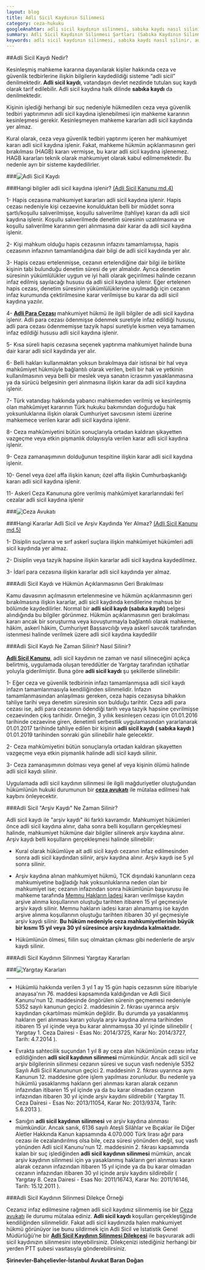 ```yaml
---
layout: blog
title: Adli Sicil Kaydının Silinmesi
category: ceza-hukuku
googleAnahtar: adli sicil kaydının silinmesi, sabıka kaydı nasıl silinir, adli sicil kaydı silme dilekçesi, İstanbul ceza avukatı, bahçelievler avukat, ağır ceza avukatı
summary: Adli Sicil Kaydının Silinmesi Şartları (Sabıka Kaydının Silinmesi Şartları), Adli Sicil Kaydı Nasıl Silinir, Yetkili Mahkeme Hangisidir, Arşiv Kaydının Silinmesi Koşulları, Adli Sicil Kaydının Silinmesi Dilekçe Örneği
keywords: adli sicil kaydının silinmesi, sabıka kaydı nasıl silinir, adli sicil kaydı silme dilekçe örneği, Ceza avukatı, bakırköy avukat, ataköy avukat, ağır ceza avukatı, istanbul avukat, bahçelievler avukat
---
```



##Adli Sicil Kaydı Nedir?


Kesinleşmiş mahkeme kararına dayanılarak kişiler hakkında ceza ve güvenlik tedbirlerine ilişkin bilgilerin kaydedildiği sisteme “adli sicil” denilmektedir. **Adli sicil kaydı**, vatandaşın devlet nezdinde tutulan suç kaydı olarak tarif edilebilir. Adli sicil kaydına halk dilinde **sabıka kaydı** da denilmektedir.

Kişinin işlediği herhangi bir suç nedeniyle hükmedilen ceza veya güvenlik tedbiri yaptırımının adli sicil kaydına işlenebilmesi için mahkeme kararının kesinleşmesi gerekir. Kesinleşmeyen mahkeme kararları adli sicil kaydında yer almaz. 

Kural olarak, ceza veya güvenlik tedbiri yaptırımı içeren her mahkumiyet kararı adli sicil kaydına işlenir. Fakat, mahkeme hükmün açıklanmasının geri bırakılması (HAGB) kararı vermişse, bu karar adli sicil kaydına işlenemez. HAGB kararları teknik olarak mahkumiyet olarak kabul edilmemektedir. Bu nedenle ayrı bir sisteme kaydedilirler.

###![Adli Sicil Kaydı](https://camo.githubusercontent.com/b98741a6baafa2e204f110778f86332a1e68e101/687474703a2f2f692e68697a6c69726573696d2e636f6d2f6e677a5a7a522e6a7067 "Adli Sicil Kaydının Silinmesi")

###Hangi bilgiler adli sicil kaydına işlenir? [(Adli Sicil Kanunu md.4)](http://www.turkhukuksitesi.com/mevzuat.php?mid=9636)


1- Hapis cezasına mahkumiyet kararları adli sicil kaydına işlenir. Hapis cezası nedeniyle kişi cezaevine konulduktan belli bir müddet sonra şartlı/koşullu salıverilmişse, koşullu salıverilme (tahliye) kararı da adli sicil kaydına işlenir. Koşullu salıverilmede denetim süresinin uzatılmasına ve koşullu salıverilme kararının geri alınmasına dair karar da adli sicil kaydına işlenir.

2- Kişi mahkum olduğu hapis cezasının infazını tamamlamışsa, hapis cezasının infazının tamamlandığına dair bilgi de adli sicil kaydında yer alır.

3- Hapis cezası ertelenmişse, cezanın ertelendiğine dair bilgi ile birlikte kişinin tabi bulunduğu denetim süresi de yer almalıdır.  Ayrıca denetim süresinin yükümlülükler uygun ve iyi halli olarak geçirilmesi halinde cezanın infaz edilmiş sayılacağı hususu da adli sicil kaydına işlenir. Eğer ertelenen hapis cezası, denetim süresinin yükümlülüklerine uyulmadığı için cezanın infaz kurumunda çektirilmesine karar verilmişse bu karar da adli sicil kaydına yazılır.

4- [**Adli Para Cezası**](https://barandogan.av.tr/blog/ceza-hukuku/adli-para-cezasi.html) mahkumiyet hükmü ile ilgili bilgiler de adli sicil kaydına işlenir. Adli para cezası ödenmişse ödenmek suretiyle infaz edildiği hususu, adli para cezası ödenmemişse tazyik hapsi suretiyle kısmen veya tamamen infaz edildiği hususu adli sicil kaydına işlenir. 

5- Kısa süreli hapis cezasına seçenek yaptırıma mahkumiyet halinde buna dair karar adli sicil kaydında yer alır.

6- Belli hakları kullanmaktan yoksun bırakılmaya dair istisnai bir hal veya mahkûmiyet hükmüyle bağlantılı olarak verilen, belli bir hak ve yetkinin kullanılmasının veya belli bir meslek veya sanatın icrasının yasaklanmasına ya da sürücü belgesinin geri alınmasına ilişkin karar da adli sicil kaydına işlenir.

7- Türk vatandaşı hakkında yabancı mahkemeden verilmiş ve kesinleşmiş olan mahkûmiyet kararının Türk hukuku bakımından doğurduğu hak yoksunluklarına ilişkin olarak Cumhuriyet savcısının istemi üzerine mahkemece verilen karar adli sicil kaydına işlenir.
 
8- Ceza mahkûmiyetini bütün sonuçlarıyla ortadan kaldıran şikayetten vazgeçme veya etkin pişmanlık dolayısıyla verilen karar adli sicil kaydına işlenir.

9- Ceza zamanaşımının dolduğunun tespitine ilişkin karar adli sicil kaydına işlenir.

10- Genel veya özel affa ilişkin kanun; özel affa ilişkin Cumhurbaşkanlığı kararı adli sicil kaydına işlenir.

11- Askerî Ceza Kanununa göre verilmiş mahkûmiyet kararlarındaki ferî cezalar adli sicil kaydına işlenir


###![Ceza Avukatı](https://camo.githubusercontent.com/4f13bbc78c36fcee083b0278cbe9e789ae42bd96/687474703a2f2f692e68697a6c69726573696d2e636f6d2f6f395a4f47522e6a7067 "Ceza Avukatı")



###Hangi Kararlar Adli Sicil ve Arşiv Kaydında Yer Almaz? [(Adli Sicil Kanunu md.5)](http://www.turkhukuksitesi.com/mevzuat.php?mid=9637)


1- Disiplin suçlarına ve sırf askerî suçlara ilişkin mahkûmiyet hükümleri adli sicil kaydında yer almaz.

2- Disiplin veya tazyik hapsine ilişkin kararlar adli sicil kaydına kaydedilmez.

3- İdarî para cezasına ilişkin kararlar adli sicil kaydında yer almaz.

###Adli Sicil Kaydı ve Hükmün Açıklanmasının Geri Bırakılması

Kamu davasının açılmasının ertelenmesine ve hükmün açıklanmasının geri bırakılmasına ilişkin
kararlar, adli sicil kaydında kendilerine mahsus bir bölümde kaydedilirler. Normal bir **adli sicil kaydı (sabıka kaydı)** belgesi alındığında bu bilgiler görünmez. Hükmün açıklanmasının geri bırakılması kararı ancak bir soruşturma veya kovuşturmayla bağlantılı olarak mahkeme, hâkim, askerî hâkim, Cumhuriyet Başsavcılığı veya askerî savcılık tarafından istenmesi halinde verilmek üzere adli sicil kaydına kaydedilir


###Adli Sicil Kaydı Ne Zaman Silinir? Nasıl Silinir?


[**Adli Sicil Kanunu**](http://www.adlisicil.adalet.gov.tr/pdf/Kanun.pdf), adli sicil kaydının ne zaman ve nasıl silineceğini açıkça belirtmiş, uygulamada oluşan tereddütler de Yargıtay tarafından içtihatlar yoluyla giderilmiştir. Buna göre **adli sicil kaydı** şu şekillerde silinebilir: 



1- Eğer ceza ve güvenlik tedbirinin infazı tamamlanmışsa adli sicil kaydı infazın tamamlanmasıyla kendiliğinden silinmelidir. İnfazın tamamlanmasından anlaşılması gereken, ceza hapis cezasıysa bihakkın tahliye tarihi veya denetim süresinin son bulduğu tarihtir. Ceza adli para cezası ise, adli para cezasının ödendiği tarih veya tazyik hapsine çevrilmişse cezaevinden çıkış tarihidir. Örneğin, 3 yıllık kesinleşen cezası için 01.01.2016 tarihinde cezaevine giren, denetimli serbestlik uygulamasından yararlanarak 01.01.2017 tarihinde tahliye edilen bir kişinin **adli sicil kaydı ( sabıka kaydı )** 01.01.2019 tarihinden sonraki gün silinebilir hale gelecektir.

2- Ceza mahkûmiyetini bütün sonuçlarıyla ortadan kaldıran şikayetten vazgeçme veya etkin pişmanlık halinde adli sicil kaydı silinir.

3- Ceza zamanaşımının dolması veya genel af veya kişinin ölümü halinde adli sicil kaydı silinir.

Uygulamada adli sicil kaydının silinmesi ile ilgili mağduriyetler oluştuğundan hükümlünün hukuki durumunun bir [**ceza avukatı**](https://barandogan.av.tr/blog/ceza-hukuku/ceza-avukatinin-islevi.html) ile mütalaa edilmesi hak kaybını önleyecektir.

###Adli Sicil "Arşiv Kaydı" Ne Zaman Silinir?

Adli sicil kaydı ile "arşiv kaydı" iki farklı kavramdır. Mahkumiyet hükümleri önce adli sicil kaydına alınır, daha sonra belli koşulların gerçekleşmesi halinde, mahkumiyet hükmüne dair bilgiler silinerek arşiv kaydına alınır. Arşiv kaydı belli koşulların gerçekleşmesi halinde silinebilir:

* Kural olarak hükümlüye ait adli sicil kaydı cezanın infaz edilmesinden sonra adli sicil kaydından silinir, arşiv kaydına alınır. Arşiv kaydı ise 5 yıl sonra silinir.

* Arşiv kaydına alınan mahkumiyet hükmü, TCK dışındaki kanunların ceza mahkumiyetine bağladığı hak yoksunluklarına neden olan bir mahkumiyet ise; cezanın infazından sonra hükümlünün başvurusu ile mahkeme tarafında [Memnu Hakların İadesi](https://barandogan.av.tr/blog/ceza-hukuku/memnu-haklarin-iadesi-karari-yetkili-mahkeme.html) kararı verilmişse kaydın arşive alınma koşullarının oluştuğu tarihten itibaren 15 yıl geçmesiyle arşiv kaydı silinir. Memnu hakların iadesi kararı alınamamış ise kaydın arşive alınma koşullarının oluştuğu tarihten itibaren 30 yıl geçmesiyle arşiv kaydı silinir. **Bu hüküm nedeniyle ceza mahkumiyetlerinin büyük bir kısmı 15 yıl veya 30 yıl süresince arşiv kaydında kalmaktadır.** 

* Hükümlünün ölmesi, fiilin suç olmaktan çıkması gibi nedenlerle de arşiv kaydı silinir.

###Adli Sicil Kaydının Silinmesi Yargıtay Kararları       

###![Yargıtay Kararları](https://camo.githubusercontent.com/2be050aa667abd3bc8a34e3fc9904851c84d4105/687474703a2f2f692e68697a6c69726573696d2e636f6d2f5a5672796e612e6a7067 "Adli Sicil Kaydı Yargıtay Kararları")

----

* Hükümlü hakkında verilen 3 yıl 1 ay 15 gün hapis cezasının süre itibariyle anayasa'nın 76. maddesi kapsamında kaldığından ve Adli Sicil Kanunu'nun 12. maddesinde öngörülen sürenin geçmemesi nedeniyle 5352 sayılı kanunun geçici 2. maddesinin 2. fıkrası uyarınca arşiv kaydından çıkartılması mümkün değildir. Bu durumda ya yasaklanmış hakların geri alınması kararı yoluyla arşiv kaydına alınma tarihinden itibaren 15 yıl içinde veya bu karar alınmamışsa 30 yıl içinde silinebilir ( Yargıtay 1. Ceza Dairesi - Esas No: 2014/3725, Karar No: 2014/3727, Tarih: 4.7.2014 ).


* Evrakta sahtecilik suçundan 1 yıl 8 ay ceza alan hükümlünün cezası infaz edildiğinden **adli sicil kaydının silinmesi** mümkündür. Ancak adli sicil ve arşiv bilgilerinin silinmesi cezanın süresi ve suçun vasfı nedeniyle 5352 Sayılı Adli Sicil Kanununun geçici 2. maddesinin 2. fıkrası uyarınca aynı Kanunun 12. maddesine göre işlem yapılması zorunludur. Bu nedenle ya hükümlü yasaklanmış hakların geri alınması kararı alarak cezanın infazından itibaren 15 yıl içinde ya da bu karar olmadan cezanın infazından itibaren 30 yıl içinde arşiv kaydını sildirebilir ( Yargıtay 11. Ceza Dairesi - Esas No: 2013/11054, Karar No: 2013/9374, Tarih: 5.6.2013 ).


* Sanığın **adli sicil kaydının silinmesi** ve arşiv kaydına alınması mümkündür. Ancak sanık, 6136 sayılı Ateşli Silâhlar ve Bıçaklar ile Diğer Aletler Hakkında Kanun kapsamında 4.070.000 Türk lirası ağır para cezası ile cezalandırılmış olsa bile, ceza süresi yönünden değil, suç vasfı yönünden Adli sicil Kanunu'nun 12. maddesinin 2. fıkrası kapsamında kalan bir suç işlediğinden **adli sicil kaydının silinmesi** mümkün, ancak arşiv kaydının silinmesi için ya yasaklanmış hakların geri alınması kararı alarak cezanın infazından itibaren 15 yıl içinde ya da bu karar olmadan cezanın infazından itibaren 30 yıl içinde arşiv kaydını sildirebilir ( Yargıtay 8. Ceza Dairesi - Esas No: 2011/16743, Karar No: 2011/16146, Tarih: 15.12.2011 ).







###Adli Sicil Kaydının Silinmesi Dilekçe Örneği


Cezanız infaz edilmesine rağmen adli sicil kaydınız silinmemiş ise bir [Ceza avukatı](https://barandogan.av.tr/blog/ceza-hukuku/istanbul-agir-ceza-avukati.html) ile durumu mütalaa ediniz. **Adli sicil kaydı** koşulları gerçekleştiğinde kendiliğinden silinmelidir. Fakat adli sicil kaydınızda halen mahkumiyet hükmü görünüyor ise bunu sildirmek için Adli Sicil ve İstatistik Genel Müdürlüğü’ne bir [**Adli Sicil Kaydının Silinmesi Dilekçesi**](https://barandogan.av.tr/blog/ceza-hukuku/adli-sicil-kaydinin-silinmesi-dilekce-ornegi1.html) ile  başvurarak adli sicil kaydınızın silinmesini isteyebilirsiniz. Dilekçenizi istediğiniz herhangi bir yerden PTT şubesi vasıtasıyla gönderebilirsiniz. 


**Şirinevler-Bahçelievler-İstanbul Avukat Baran Doğan**
